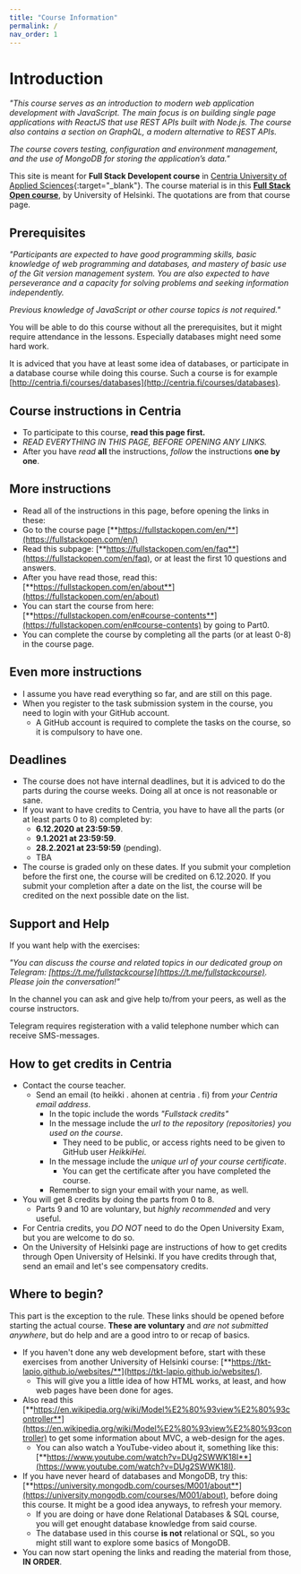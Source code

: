 ```yaml
---
title: "Course Information"
permalink: /
nav_order: 1
---
```


# Introduction

*"This course serves as an introduction to modern web application development with JavaScript. The main focus is on building single page applications with ReactJS that use REST APIs built with Node.js. The course also contains a section on GraphQL, a modern alternative to REST APIs.*

*The course covers testing, configuration and environment management, and the use of MongoDB for storing the application’s data."*

This site is meant for **Full Stack Developent course** in [Centria University of Applied Sciences](https://web.centria.fi/en){:target="_blank"}. The course material is in this [**Full Stack Open course**](https://fullstackopen.com/en), by University of Helsinki. The quotations are from that course page.


## Prerequisites

*"Participants are expected to have good programming skills, basic knowledge of web programming and databases, and mastery of basic use of the Git version management system. You are also expected to have perseverance and a capacity for solving problems and seeking information independently.*

*Previous knowledge of JavaScript or other course topics is not required."*

You will be able to do this course without all the prerequisites, but it might require attendance in the lessons. Especially databases might need some hard work.

It is adviced that you have at least some idea of databases, or participate in a database course while doing this course. Such a course is for example [http://centria.fi/courses/databases](http://centria.fi/courses/databases).

## Course instructions in Centria

* To participate to this course, **read this page first.**
* *READ EVERYTHING IN THIS PAGE, BEFORE OPENING ANY LINKS.*
* After you have *read* **all** the instructions, *follow* the instructions **one by one**.

## More instructions

* Read all of the instructions in this page, before opening the links in these: 
* Go to the course page [**https://fullstackopen.com/en/**](https://fullstackopen.com/en/)
* Read this subpage: [**https://fullstackopen.com/en/faq**](https://fullstackopen.com/en/faq), or at least the first 10 questions and answers.
* After you have read those, read this: [**https://fullstackopen.com/en/about**](https://fullstackopen.com/en/about)
* You can start the course from here: [**https://fullstackopen.com/en#course-contents**](https://fullstackopen.com/en#course-contents) by going to Part0.
* You can complete the course by completing all the parts (or at least 0-8) in the course page.

## Even more instructions

* I assume you have read everything so far, and are still on this page.
* When you register to the task submission system in the course, you need to login with your GitHub account.
  * A GitHub account is required to complete the tasks on the course, so it is compulsory to have one.

## Deadlines

* The course does not have internal deadlines, but it is adviced to do the parts during the course weeks. Doing all at once is not reasonable or sane.
* If you want to have credits to Centria, you have to have all the parts (or at least parts 0 to 8) completed by:
  * **6.12.2020 at 23:59:59**. 
  * **9.1.2021 at 23:59:59**. 
  * **28.2.2021 at 23:59:59** (pending). 
  * TBA
* The course is graded only on these dates. If you submit your completion before the first one, the course will be credited on 6.12.2020. If you submit your completion after a date on the list, the course will be credited on the next possible date on the list.

## Support and Help

If you want help with the exercises:

*"You can discuss the course and related topics in our dedicated group on Telegram: [https://t.me/fullstackcourse](https://t.me/fullstackcourse). Please join the conversation!"*

In the channel you can ask and give help to/from your peers, as well as the course instructors.

Telegram requires registeration with a valid telephone number which can receive SMS-messages.

## How to get credits in Centria

* Contact the course teacher.
  * Send an email (to heikki . ahonen at centria . fi) from *your Centria email address*. 
    * In the topic include the words *"Fullstack credits"*
    * In the message include the *url to the repository (repositories) you used on the course*.
      * They need to be public, or access rights need to be given to GitHub user *HeikkiHei*.
    * In the message include the *unique url of your course certificate*.
      * You can get the certificate after you have completed the course.
    * Remember to sign your email with your name, as well.
* You will get 8 credits by doing the parts from 0 to 8. 
  * Parts 9 and 10 are voluntary, but *highly recommended* and very useful.
* For Centria credits, you *DO NOT* need to do the Open University Exam, but you are welcome to do so.
* On the University of Helsinki page are instructions of how to get credits through Open University of Helsinki. If you have credits through that, send an email and let's see compensatory credits.

## Where to begin?

This part is the exception to the rule. These links should be opened before starting the actual course. **These are voluntary** and *are not submitted anywhere*, but do help and are a good intro to or recap of basics.

* If you haven't done any web development before, start with these exercises from another University of Helsinki course: [**https://tkt-lapio.github.io/websites/**](https://tkt-lapio.github.io/websites/). 
  * This will give you a little idea of how HTML works, at least, and how web pages have been done for ages.
* Also read this [**https://en.wikipedia.org/wiki/Model%E2%80%93view%E2%80%93controller**](https://en.wikipedia.org/wiki/Model%E2%80%93view%E2%80%93controller) to get some information about MVC, a web-design for the ages. 
  * You can also watch a YouTube-video about it, something like this: [**https://www.youtube.com/watch?v=DUg2SWWK18I**](https://www.youtube.com/watch?v=DUg2SWWK18I).
* If you have never heard of databases and MongoDB, try this: [**https://university.mongodb.com/courses/M001/about**](https://university.mongodb.com/courses/M001/about), before doing this course. It might be a good idea anyways, to refresh your memory.
  * If you are doing or have done Relational Databases & SQL course, you will get enought database knowledge from said course.
  * The database used in this course **is not** relational or SQL, so you might still want to explore some basics of MongoDB.
* You can now start opening the links and reading the material from those, **IN ORDER**.

